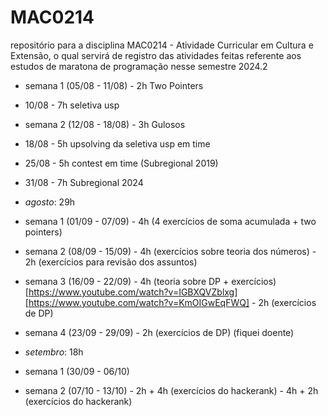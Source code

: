 # MAC0214
repositório para a disciplina MAC0214 - Atividade Curricular em Cultura e Extensão, o qual servirá de registro das atividades feitas referente aos estudos de maratona de programação nesse semestre 2024.2

* semana 1 (05/08 - 11/08) - 2h Two Pointers
* 10/08 - 7h seletiva usp 
* semana 2 (12/08 - 18/08) - 3h Gulosos
* 18/08 - 5h upsolving da seletiva usp em time
* 25/08 - 5h contest em time (Subregional 2019)
* 31/08 - 7h Subregional 2024

* *agosto*: 29h
  
* semana 1 (01/09 - 07/09) - 4h (4 exercícios de soma acumulada + two pointers)
* semana 2 (08/09 - 15/09) - 4h (exercícios sobre teoria dos números)
                           - 2h (exercícios para revisão dos assuntos)
* semana 3 (16/09 - 22/09) - 4h (teoria sobre DP + exercícios) [https://www.youtube.com/watch?v=IGBXQVZblxg] [https://www.youtube.com/watch?v=KmOIGwEqFWQ]
                           - 2h (exercícios de DP)
* semana 4 (23/09 - 29/09) - 2h (exercícios de DP) (fiquei doente)
* *setembro*: 18h

* semana 1 (30/09 - 06/10) 
* semana 2 (07/10 - 13/10) - 2h + 4h (exercícios do hackerank)
                           - 4h + 2h (exercícios do hackerank)
  
